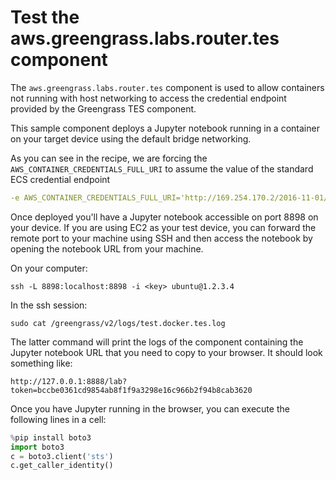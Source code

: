 # Test the aws.greengrass.labs.router.tes component

The `aws.greengrass.labs.router.tes` component is used to allow containers not running with host networking to access the credential endpoint provided by the Greengrass TES component.

This sample component deploys a Jupyter notebook running in a container on your target device using the default bridge networking. 

As you can see in the recipe, we are forcing the `AWS_CONTAINER_CREDENTIALS_FULL_URI` to assume the value of the standard ECS credential endpoint 

```yaml
-e AWS_CONTAINER_CREDENTIALS_FULL_URI='http://169.254.170.2/2016-11-01/credentialprovider/
```

Once deployed you'll have a Jupyter notebook accessible on port 8898 on your device. If you are using EC2 as your test device, you can forward the remote port to your machine using SSH and then access the notebook by opening the notebook URL from your machine.

On your computer:
```
ssh -L 8898:localhost:8898 -i <key> ubuntu@1.2.3.4
```

In the ssh session:
```
sudo cat /greengrass/v2/logs/test.docker.tes.log
```

The latter command will print the logs of the component containing the Jupyter notebook URL that you need to copy to your browser. It should look something like: 

```
http://127.0.0.1:8888/lab?token=bccbe0361cd9854ab8f1f9a3298e16c966b2f94b8cab3620
```

Once you have Jupyter running in the browser, you can execute the following lines in a cell:

```python
%pip install boto3
import boto3
c = boto3.client('sts')
c.get_caller_identity()
``` 



